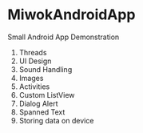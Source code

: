 # MiwokAndroidApp
Small Android App Demonstration 
1. Threads
2. UI Design
3. Sound Handling
4. Images
5. Activities
6. Custom ListView
7. Dialog Alert
8. Spanned Text
9. Storing data on device
